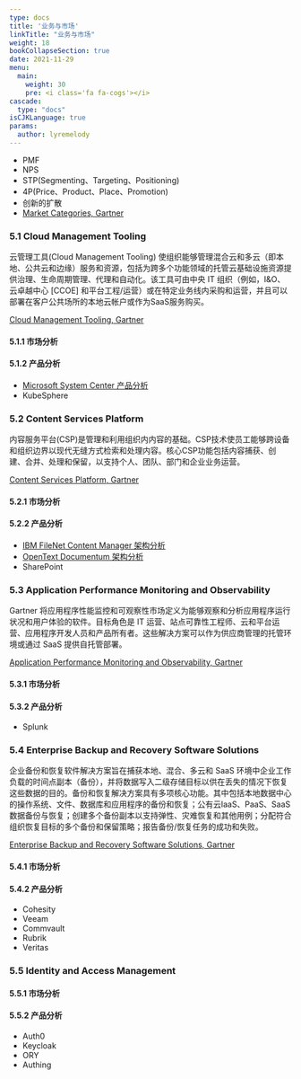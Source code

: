 ```yaml
---
type: docs
title: '业务与市场'
linkTitle: "业务与市场"
weight: 18
bookCollapseSection: true
date: 2021-11-29
menu:
  main:
    weight: 30
    pre: <i class='fa fa-cogs'></i>
cascade:
  type: "docs"
isCJKLanguage: true
params:
  author: lyremelody
---
```


* PMF
* NPS
* STP(Segmenting、Targeting、Positioning)
* 4P(Price、Product、Place、Promotion)
* 创新的扩散
* [Market Categories, Gartner](https://www.gartner.com/reviews/markets)

### 5.1 Cloud Management Tooling
云管理工具(Cloud Management Tooling) 使组织能够管理混合云和多云（即本地、公共云和边缘）服务和资源，包括为跨多个功能领域的托管云基础设施资源提供治理、生命周期管理、代理和自动化。该工具可由中央 IT 组织（例如，I&O、云卓越中心 [CCOE] 和平台工程/运营）或在特定业务线内采购和运营，并且可以部署在客户公共场所的本地云帐户或作为SaaS服务购买。

[Cloud Management Tooling, Gartner](https://www.gartner.com/reviews/market/cloud-management-tooling)

#### 5.1.1 市场分析
#### 5.1.2 产品分析
* [Microsoft System Center 产品分析](./cloud-management-tooling/microsoft-system-center.md)
* KubeSphere

### 5.2 Content Services Platform
内容服务平台(CSP)是管理和利用组织内内容的基础。CSP技术使员工能够跨设备和组织边界以现代无缝方式检索和处理内容。核心CSP功能包括内容捕获、创建、合并、处理和保留，以支持个人、团队、部门和企业业务运营。

[Content Services Platform, Gartner](https://www.gartner.com/reviews/market/content-services-platforms)

#### 5.2.1 市场分析
#### 5.2.2 产品分析
* [IBM FileNet Content Manager 架构分析](./content-services/ibm-filenet-content-manager.md)
* [OpenText Documentum 架构分析](./content-services/opentext-documentum.md)
* SharePoint

### 5.3 Application Performance Monitoring and Observability
Gartner 将应用程序性能监控和可观察性市场定义为能够观察和分析应用程序运行状况和用户体验的软件。目标角色是 IT 运营、站点可靠性工程师、云和平台运营、应用程序开发人员和产品所有者。这些解决方案可以作为供应商管理的托管环境或通过 SaaS 提供自托管部署。

[Application Performance Monitoring and Observability, Gartner](https://www.gartner.com/reviews/market/application-performance-monitoring-and-observability)

#### 5.3.1 市场分析
#### 5.3.2 产品分析
* Splunk

### 5.4 Enterprise Backup and Recovery Software Solutions
企业备份和恢复软件解决方案旨在捕获本地、混合、多云和 SaaS 环境中企业工作负载的时间点副本（备份），并将数据写入二级存储目标以供在丢失的情况下恢复这些数据的目的。备份和恢复解决方案具有多项核心功能。其中包括本地数据中心的操作系统、文件、数据库和应用程序的备份和恢复；公有云IaaS、PaaS、SaaS数据备份与恢复；创建多个备份副本以支持弹性、灾难恢复和其他用例；分配符合组织恢复目标的多个备份和保留策略；报告备份/恢复任务的成功和失败。

[Enterprise Backup and Recovery Software Solutions, Gartner](https://www.gartner.com/reviews/market/enterprise-backup-and-recovery-software-solutions)

#### 5.4.1 市场分析
#### 5.4.2 产品分析
* Cohesity
* Veeam
* Commvault
* Rubrik
* Veritas

### 5.5 Identity and Access Management
#### 5.5.1 市场分析
#### 5.5.2 产品分析
* Auth0
* Keycloak
* ORY
* Authing